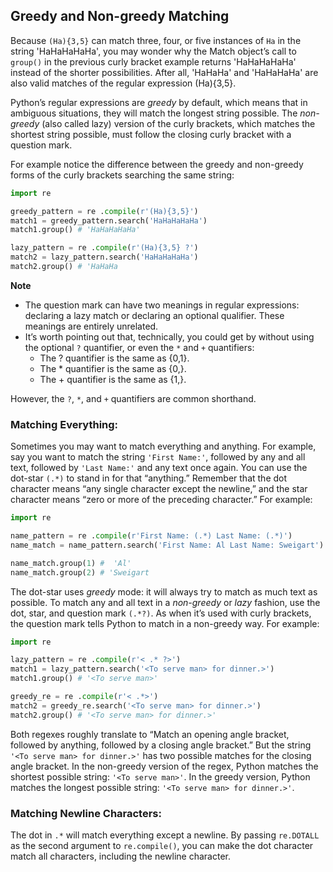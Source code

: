 ## Greedy and Non-greedy Matching
Because `(Ha){3,5}` can match three, four, or five instances of `Ha` in the string 'HaHaHaHaHa', you may wonder why the Match object’s call to `group()` in the previous curly bracket example returns 'HaHaHaHaHa' instead of the shorter possibilities. After all, 'HaHaHa' and 'HaHaHaHa' are also valid matches of the regular expression (Ha){3,5}.  

Python’s regular expressions are *greedy* by default, which means that in ambiguous situations, they will match the longest string possible. The *non-greedy* (also called lazy) version of the curly brackets, which matches the shortest string possible, must follow the closing curly bracket with a question mark.  

For example notice the difference between the greedy and non-greedy forms of the curly brackets searching the same string:
```python
import re

greedy_pattern = re .compile(r'(Ha){3,5}')
match1 = greedy_pattern.search('HaHaHaHaHa')
match1.group() # 'HaHaHaHaHa'

lazy_pattern = re .compile(r'(Ha){3,5} ?')
match2 = lazy_pattern.search('HaHaHaHaHa')
match2.group() # 'HaHaHa
```
**Note**
-  The question mark can have two meanings in regular expressions: declaring a lazy match or declaring an optional qualifier. These meanings are entirely unrelated.
-  It’s worth pointing out that, technically, you could get by without using the optional `?` quantifier, or even the `*` and `+` quantifiers:
    -  The ? quantifier is the same as {0,1}.
    - The * quantifier is the same as {0,}.
    - The + quantifier is the same as {1,}.  

However, the `?`, `*`, and `+` quantifiers are common shorthand.

### Matching Everything:
Sometimes you may want to match everything and anything. For example, say you want to match the string `'First Name:'`, followed by any and all text, followed by `'Last Name:'` and any text once again. You can use the dot-star `(.*)` to stand in for that “anything.” Remember that the dot character means “any single character except the newline,” and the star character means “zero or more of the preceding character.” For example:
```python
import re

name_pattern = re .compile(r'First Name: (.*) Last Name: (.*)')
name_match = name_pattern.search('First Name: Al Last Name: Sweigart')

name_match.group(1) #  'Al'
name_match.group(2) # 'Sweigart
```
The dot-star uses *greedy* mode: it will always try to match as much text as possible. To match any and all text in a *non-greedy* or *lazy* fashion, use the dot, star, and question mark `(.*?)`. As when it’s used with curly brackets, the question mark tells Python to match in a non-greedy way. For example:
```python
import re

lazy_pattern = re .compile(r'< .* ?>')
match1 = lazy_pattern.search('<To serve man> for dinner.>')
match1.group() # '<To serve man>'

greedy_re = re .compile(r'< .*>')
match2 = greedy_re.search('<To serve man> for dinner.>')
match2.group() # '<To serve man> for dinner.>'
```
Both regexes roughly translate to “Match an opening angle bracket, followed by anything, followed by a closing angle bracket.” But the string `'<To serve man> for dinner.>'` has two possible matches for the closing angle bracket. In the non-greedy version of the regex, Python matches the shortest possible string: `'<To serve man>'`. In the greedy version, Python matches the longest possible string: `'<To serve man> for dinner.>'`.  

###  Matching Newline Characters:
The dot in `.*` will match everything except a newline. By passing `re.DOTALL` as the second argument to `re.compile()`, you can make the dot character match all characters, including the newline character.
